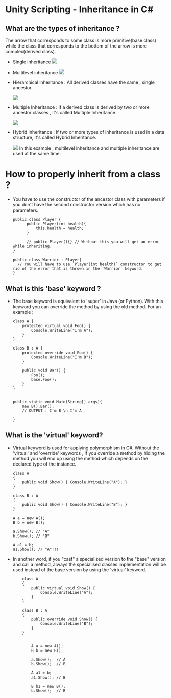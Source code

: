 # Unity Scripting - Inheritance in C# 

## What are the types of inheritance ? 

The arrow that corresponds to some class is more primitive(base class) while the class that corresponds to the bottom of the arrow is more complex(derived class). 

-   Single inheritance
    <img src="https://www.programiz.com/sites/tutorial2program/files/csharp-inheritance.png">

-   Multilevel inheritance 
    <img src="https://www.programiz.com/sites/tutorial2program/files/csharp-multilevel-inheritance.png">

-   Hierarchical inheritance : All derived classes have the same , single ancestor. 
    
    <img src="https://www.programiz.com/sites/tutorial2program/files/hierarchical-inheritance-csharp.png">

-   Multiple Inheritance : If a derived class is derived by two or more ancestor classes , it's called Multiple Inheritance. 

    <img src="https://www.programiz.com/sites/tutorial2program/files/multiple-inheritance-csharp.png">

-   Hybrid Inheritance  : If two or more types of inheritance is used in a data structure, it's called Hybrid Inheritance.

    <img src="https://www.programiz.com/sites/tutorial2program/files/csharp-hybrid-inheritance.png">
    In this example , multilevel inheritance and multiple   inheritance are used at the same time.

# How to properly inherit from a class ? 

- You have to use the constructor of the ancestor class with parameters if you don't have the second constructor version which has no parameters. 
  ```
  public class Player {
        public Player(int health){
            this.health = health;
        } 

        // public Player(){} // Without this you will get an error while inheriting.
  }
  ```

  ```
  public class Warrior : Player{
    // You will have to use `Player(int health)` constructor to get rid of the error that is thrown in the `Warrior` keyword. 
  }
  ```



## What is this 'base' keyword ? 
-   The base keyword is equivalent to 'super' in Java (or Python). With this keyword you can override the method by using the old method. For an example : 
    ```
    class A {
        protected virtual void Foo() {
            Console.WriteLine("I'm A");
        }
    }

    class B : A {
        protected override void Foo() {
            Console.WriteLine("I'm B");
        }

        public void Bar() {
            Foo();
            base.Foo();
        }
    }


    public static void Main(String[] args){
        new B().Bar(); 
        // OUTPUT : I'm B \n I'm A

    }

    ```

## What is the 'virtual' keyword? 
- Virtual keyword is used for applying polymorphism in C#. Without the 'virtual' and 'override' keywords , If you override a method by hiding the method you will end up using the method which depends on the declared type of the instance.
    ```
    class A
    {
        public void Show() { Console.WriteLine("A"); }
    }

    class B : A
    {
        public void Show() { Console.WriteLine("B"); }
    }

    A a = new A();
    B b = new B();

    a.Show(); // "A"
    b.Show(); // "B"

    A a1 = b;
    a1.Show(); // "A"!!!
    ```

- In another word, if you "cast" a specialized version to the "base" version and call a method, always the specialised classes implementation will be used instead of the base version by using the 'virtual' keyword.

    ```
        class A
        {
            public virtual void Show() { 
                Console.WriteLine("A");
            }
        }

        class B : A
        {
            public override void Show() { 
                Console.WriteLine("B"); 
            }
        }


            A a = new A(); 
            B b = new B(); 

            a.Show();  // A 
            b.Show();  // B

            A a1 = b;  
            a1.Show(); // B

            B b1 = new B();
            b.Show();  // B 
    ```